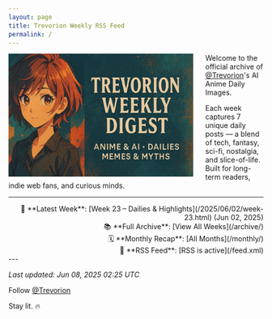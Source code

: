 ```yaml
---
layout: page
title: Trevorion Weekly RSS Feed
permalink: /
---
```

<img src="/assets/Banner.png" alt="Trevorion Weekly Digest Banner" style="width: 365px; height: auto; float: left; margin-right: 24px;" />

Welcome to the official archive of [@Trevorion](https://x.com/Trevorion)'s AI Anime Daily Images.

Each week captures 7 unique daily posts — a blend of tech, fantasy, sci-fi, nostalgia, and slice-of-life.  
Built for long-term readers, indie web fans, and curious minds.

---
<div align="right">
📅 **Latest Week**: [Week 23 – Dailies & Highlights](/2025/06/02/week-23.html) (Jun 02, 2025)<br/>
📚 **Full Archive**: [View All Weeks](/archive/)<br/>
🗓️ **Monthly Recap**: [All Months](/monthly/)<br/>
📰 **RSS Feed**: [RSS is active](/feed.xml)<br/>
</div>
---



_Last updated: Jun 08, 2025 02:25 UTC_


Follow [@Trevorion](https://x.com/Trevorion)  

Stay lit. 🔥


